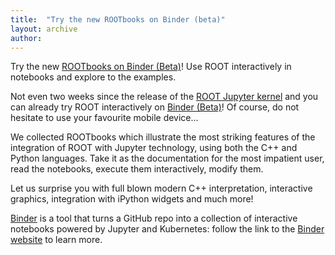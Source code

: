 ```yaml
---
title:  "Try the new ROOTbooks on Binder (beta)"
layout: archive
author:
---
```


Try the new [ROOTbooks on Binder (Beta)](http://mybinder.org/repo/cernphsft/rootbinder)! Use ROOT interactively in notebooks and explore to the examples.

Not even two weeks since the release of the [ROOT Jupyter kernel](https://root.cern.ch/root-has-its-jupyter-kernel) and you can already try ROOT interactively on [Binder (Beta)](http://mybinder.org/repo/cernphsft/rootbinder)! Of course, do not hesitate to use your favourite mobile device...

We collected ROOTbooks which illustrate the most striking features of the integration of ROOT with Jupyter technology, using both the C++ and Python languages. Take it as the
documentation for the most impatient user, read the notebooks, execute them interactively, modify them.

Let us surprise you with full blown modern C++ interpretation, interactive graphics, integration with iPython widgets and much more!

[Binder](https://mybinder.org/) is a tool that turns a GitHub repo into a collection of interactive notebooks powered by Jupyter and Kubernetes: follow the link to the [Binder website](https://mybinder.org/) to learn more.
